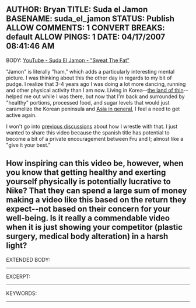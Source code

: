 AUTHOR: Bryan
TITLE: Suda el Jamon
BASENAME: suda_el_jamon
STATUS: Publish
ALLOW COMMENTS: 1
CONVERT BREAKS: __default__
ALLOW PINGS: 1
DATE: 04/17/2007 08:41:46 AM
-----
BODY:
<a title="YouTube - Suda El Jamon - &quot;Sweat The Fat&quot;" href="http://www.youtube.com/watch?v=4913hf9RprU">YouTube - Suda El Jamon - &quot;Sweat The Fat&quot;</a>

"Jamon" is literally "ham," which adds a particularly interesting mental picture. 
I was thinking about this the other day in regards to my bit of pudge. I realize that 3-4 years ago I was doing a lot more dancing, running and other physical activity than I am now. Living in Korea--<a href="http://www.obesityresearch.org/cgi/content/full/12/12/1959">the land of thin</a>--helped me out while I was there, but now that I'm back and surrounded by "healthy" portions, processed food, and sugar levels that would just caramelize the Korean peninsula and <a href="http://www.epinions.com/content_4848001156">Asia in general</a>, I feel a need to get active again.

I won't go into <a href="http://www.leftsider.com/leftsider/2007/02/raising_the_bar.htm">previous discussions</a> about how I wrestle with that. I just wanted to share this video because the spanish title has potential to become a bit of a private encouragement between Fru and I; almost like a "give it your best."

How inspiring can this video be, however, when you know that getting healthy and exerting yourself physically is potentially lucrative to Nike? That they can spend a large sum of money making a video like this based on the return they expect--not based on their concern for your well-being. Is it really a commendable video when it is just showing your competitor (plastic surgery, medical body alteration) in a harsh light?
-----
EXTENDED BODY:

-----
EXCERPT:

-----
KEYWORDS:

-----



